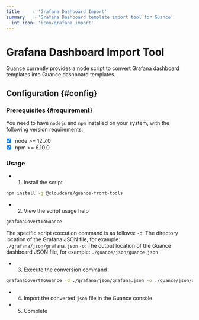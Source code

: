 ```yaml
---
title     : 'Grafana Dashboard Import'
summary   : 'Grafana Dashboard template import tool for Guance'
__int_icon: 'icon/grafana_import'
---
```


<!-- markdownlint-disable MD025 -->
# Grafana Dashboard Import Tool
<!-- markdownlint-enable -->

Guance currently provides a node script to convert Grafana dashboard templates into Guance dashboard templates.

## Configuration {#config}

### Prerequisites {#requirement}

You need to have `nodejs` and `npm` installed on your system, with the following version requirements:

- [x]  node >= 12.7.0
- [x]  npm >= 6.10.0

### Usage

- 1. Install the script

```bash
npm install -g @cloudcare/guance-front-tools
```

- 2. View the script usage help

<!-- markdownlint-disable MD014 -->
```bash
grafanaCovertToGuance
```
<!-- markdownlint-enable -->

The specific script execution command is as follows:
`-d`: The directory location of the Grafana JSON file, for example: `./grafana/json/grafana.json`
`-o`: The output location of the Guance dashboard JSON file, for example: `./guance/json/guance.json`

- 3. Execute the conversion command

<!-- markdownlint-disable MD014 -->
```bash
grafanaCovertToGuance -d ./grafana/json/grafana.json -o ./guance/json/guance.json
```
<!-- markdownlint-enable -->
- 4. Import the converted `json` file in the Guance console

- 5. Complete
